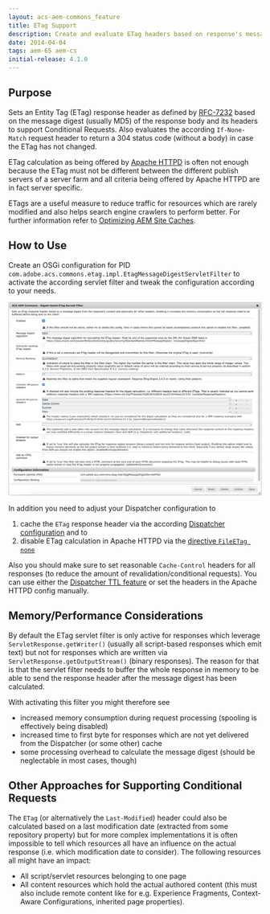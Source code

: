 ```yaml
---
layout: acs-aem-commons_feature
title: ETag Support
description: Create and evaluate ETag headers based on response's message digest
date: 2014-04-04
tags: aem-65 aem-cs
initial-release: 4.1.0
---
```


## Purpose

Sets an Entity Tag (ETag) response header as defined by [RFC-7232](https://tools.ietf.org/html/rfc7232) based on the message digest (usually MD5) of the response body and its headers to support Conditional Requests. Also evaluates the according `If-None-Match` request header to return a 304 status code (without a body) in case the ETag has not changed.

ETag calculation as being offered by [Apache HTTPD](https://httpd.apache.org/docs/2.4/mod/core.html#fileetag) is often not enough because the ETag must not be different between the different publish servers of a server farm and all criteria being offered by Apache HTTPD are in fact server specific.

ETags are a useful measure to reduce traffic for resources which are rarely modified and also helps search engine crawlers to perform better.
For further information refer to [Optimizing AEM Site Caches](https://experienceleague.adobe.com/docs/experience-cloud-kcs/kbarticles/KA-17461.html?lang=en).

## How to Use

Create an OSGi configuration for PID `com.adobe.acs.commons.etag.impl.EtagMessageDigestServletFilter` to activate the according servlet filter and tweak the configuration according to your needs.

![image](images/osgi-configuration.png)

In addition you need to adjust your Dispatcher configuration to
1. cache the `ETag` response header via the according [Dispatcher configuration](https://docs.adobe.com/content/help/en/experience-manager-dispatcher/using/configuring/dispatcher-configuration.html#caching-http-response-headers) and to
1. disable ETag calculation in Apache HTTPD via the [directive `FileETag none`](https://httpd.apache.org/docs/2.4/mod/core.html#fileetag)

Also you should make sure to set reasonable `Cache-Control` headers for all responses (to reduce the amount of revalidation/conditional requests). You can use either the [Dispatcher TTL feature](../dispatcher-ttl/) or set the headers in the Apache HTTPD config manually.

## Memory/Performance Considerations

By default the ETag servlet filter is only active for responses which leverage `ServletResponse.getWriter()` (usually all script-based responses which emit text) but not for responses
which are written via `ServletResponse.getOutputStream()` (binary responses). The reason for that is that the servlet filter needs to buffer the whole response in memory to be able
to send the response header after the message digest has been calculated.

With activating this filter you might therefore see
* increased memory consumption during request processing (spooling is effectively being disabled)
* increased time to first byte for responses which are not yet delivered from the Dispatcher (or some other) cache
* some processing overhead to calculate the message digest (should be neglectable in most cases, though)

## Other Approaches for Supporting Conditional Requests

The `ETag` (or alternatively the `Last-Modified`) header could also be calculated based on a last modification date (extracted from some repository property) but for more complex implementations it is often impossible to tell which resources all have an influence on the actual response (i.e. which modification date to consider). The following resources all might have an impact:
* All script/servlet resources belonging to one page
* All content resources which hold the actual authored content (this must also include remote content like for e.g. Experience Fragments, Context-Aware Configurations, inherited page properties).
